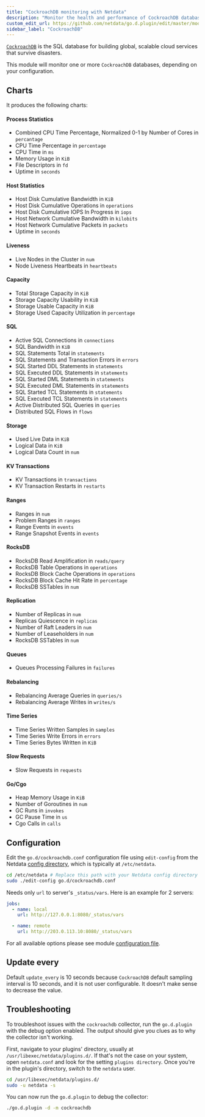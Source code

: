 ```yaml
---
title: "CockroachDB monitoring with Netdata"
description: "Monitor the health and performance of CockroachDB databases with zero configuration, per-second metric granularity, and interactive visualizations."
custom_edit_url: https://github.com/netdata/go.d.plugin/edit/master/modules/cockroachdb/README.md
sidebar_label: "CockroachDB"
---
```




[`CockroachDB`](https://www.cockroachlabs.com/)  is the SQL database for building global, scalable cloud services that
survive disasters.

This module will monitor one or more `CockroachDB` databases, depending on your configuration.

## Charts

It produces the following charts:

#### Process Statistics

- Combined CPU Time Percentage, Normalized 0-1 by Number of Cores in `percantage`
- CPU Time Percentage in `percentage`
- CPU Time in `ms`
- Memory Usage in `KiB`
- File Descriptors in `fd`
- Uptime in `seconds`

#### Host Statistics

- Host Disk Cumulative Bandwidth in `KiB`
- Host Disk Cumulative Operations in `operations`
- Host Disk Cumulative IOPS In Progress in `iops`
- Host Network Cumulative Bandwidth in `kilobits`
- Host Network Cumulative Packets in `packets`
- Uptime in `seconds`

#### Liveness

- Live Nodes in the Cluster in `num`
- Node Liveness Heartbeats in `heartbeats`

#### Capacity

- Total Storage Capacity in `KiB`
- Storage Capacity Usability in `KiB`
- Storage Usable Capacity in `KiB`
- Storage Used Capacity Utilization in `percentage`

#### SQL

- Active SQL Connections in `connections`
- SQL Bandwidth in `KiB`
- SQL Statements Total in `statements`
- SQL Statements and Transaction Errors in `errors`
- SQL Started DDL Statements in `statements`
- SQL Executed DDL Statements in `statements`
- SQL Started DML Statements in `statements`
- SQL Executed DML Statements in `statements`
- SQL Started TCL Statements in `statements`
- SQL Executed TCL Statements in `statements`
- Active Distributed SQL Queries in `queries`
- Distributed SQL Flows in `flows`

#### Storage

- Used Live Data in `KiB`
- Logical Data in `KiB`
- Logical Data Count in `num`

#### KV Transactions

- KV Transactions in `transactions`
- KV Transaction Restarts in `restarts`

#### Ranges

- Ranges in `num`
- Problem Ranges in `ranges`
- Range Events in `events`
- Range Snapshot Events in `events`

#### RocksDB

- RocksDB Read Amplification in `reads/query`
- RocksDB Table Operations in `operations`
- RocksDB Block Cache Operations in `operations`
- RocksDB Block Cache Hit Rate in `percentage`
- RocksDB SSTables in `num`

#### Replication

- Number of Replicas in `num`
- Replicas Quiescence in `replicas`
- Number of Raft Leaders in `num`
- Number of Leaseholders in `num`
- RocksDB SSTables in `num`

#### Queues

- Queues Processing Failures in `failures`

#### Rebalancing

- Rebalancing Average Queries in `queries/s`
- Rebalancing Average Writes in `writes/s`

#### Time Series

- Time Series Written Samples in `samples`
- Time Series Write Errors in `errors`
- Time Series Bytes Written in `KiB`

#### Slow Requests

- Slow Requests in `requests`

#### Go/Cgo

- Heap Memory Usage in `KiB`
- Number of Goroutines in `num`
- GC Runs in `invokes`
- GC Pause Time in `us`
- Cgo Calls in `calls`

## Configuration

Edit the `go.d/cockroachdb.conf` configuration file using `edit-config` from the
Netdata [config directory](/docs/configure/nodes), which is typically at `/etc/netdata`.

```bash
cd /etc/netdata # Replace this path with your Netdata config directory
sudo ./edit-config go.d/cockroachdb.conf
```

Needs only `url` to server's `_status/vars`. Here is an example for 2 servers:

```yaml
jobs:
  - name: local
    url: http://127.0.0.1:8080/_status/vars

  - name: remote
    url: http://203.0.113.10:8080/_status/vars
```

For all available options please see
module [configuration file](https://github.com/netdata/go.d.plugin/blob/master/config/go.d/cockroachdb.conf).

## Update every

Default `update_every` is 10 seconds because `CockroachDB` default sampling interval is 10 seconds, and it is not user
configurable. It doesn't make sense to decrease the value.

## Troubleshooting

To troubleshoot issues with the `cockroachdb` collector, run the `go.d.plugin` with the debug option enabled. The output
should give you clues as to why the collector isn't working.

First, navigate to your plugins' directory, usually at `/usr/libexec/netdata/plugins.d/`. If that's not the case on your
system, open `netdata.conf` and look for the setting `plugins directory`. Once you're in the plugin's directory, switch
to the `netdata` user.

```bash
cd /usr/libexec/netdata/plugins.d/
sudo -u netdata -s
```

You can now run the `go.d.plugin` to debug the collector:

```bash
./go.d.plugin -d -m cockroachdb
```

